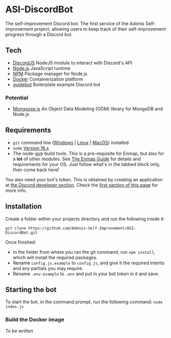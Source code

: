 # ASI-DiscordBot
The self-improvement Discord bot. The first service of the Adonis Self-improvement project, allowing users to keep track of their self-improvement progress through a Discord bot.


## Tech
- [DiscordJS](https://discord.js.org/#/) NodeJS module to interact with Discord's API
- [Node.js](https://nodejs.org/en/) JavaScript runtime
- [NPM](https://www.npmjs.com/) Package manager for Node.js
- [Docker](https://www.docker.com/) Containerization platform
- [guidebot](https://github.com/AnIdiotsGuide/guidebot/) Boilerplate example Discord bot

### Potential
- [Mongoose.js](https://mongoosejs.com/) An Object Data Modeling (ODM) library for MongoDB and Node.js

## Requirements

- `git` command line ([Windows](https://git-scm.com/download/win) | [Linux](https://git-scm.com/download/linux) | [MacOS](https://git-scm.com/download/mac)) installed
- `node` [Version 16.x](https://nodejs.org)
- The node-gyp build tools. This is a pre-requisite for Enmap, but also for a **lot** of other modules. See [The Enmap Guide](https://enmap.evie.codes/install#pre-requisites) for details and requirements for your OS. Just follow what's in the tabbed block only, then come back here!

You also need your bot's token. This is obtained by creating an application
at [the Discord developer section](https://discord.com/developers/applications). Check the [first section of this page](https://anidiots.guide/getting-started/getting-started-long-version)
for more info.

## Installation

Create a folder within your projects directory and run the following inside it:

`git clone https://github.com/Adonis-Self-Improvement/ASI-DiscordBot.git`

Once finished:

- In the folder from where you ran the git command, run `npm install`, which will install the required packages.
- Rename `config.js.example` to `config.js`, and give it the required intents and any partials you may require.
- Rename `.env-example` to `.env` and put in your bot token in it and save.

## Starting the bot

To start the bot, in the command prompt, run the following command:
`node index.js`

### Build the Docker image
_To be written_
